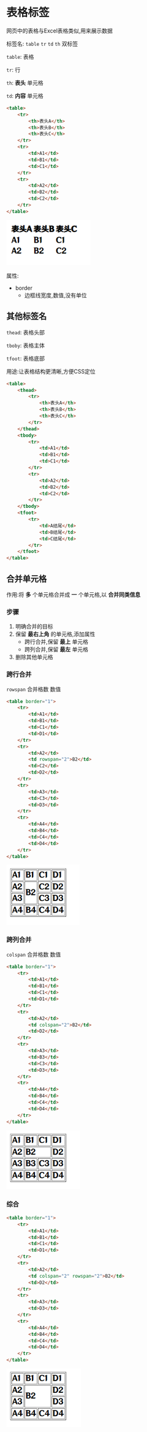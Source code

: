 # 表格标签

网页中的表格与Excel表格类似,用来展示数据

标签名: `table` `tr` `td` `th` 双标签

`table`: 表格

`tr`: 行

`th`: **表头** 单元格

`td`: **内容** 单元格

```html
<table>
    <tr>
        <th>表头A</th>
        <th>表头B</th>
        <th>表头C</th>
    </tr>
    <tr>
        <td>A1</td>
        <td>B1</td>
        <td>C1</td>
    </tr>
    <tr>
        <td>A2</td>
        <td>B2</td>
        <td>C2</td>
    </tr>
</table>
```

![16-1](assets/16-1.png)

属性:

* border
  * 边框线宽度,数值,没有单位

## 其他标签名

`thead`: 表格头部

`tboby`: 表格主体

`tfoot`: 表格底部

用途:让表格结构更清晰,方便CSS定位

```html
<table>
    <thead>
        <tr>
            <th>表头A</th>
            <th>表头B</th>
            <th>表头C</th>
        </tr>
    </thead>
    <tbody>
        <tr>
            <td>A1</td>
            <td>B1</td>
            <td>C1</td>
        </tr>
        <tr>
            <td>A2</td>
            <td>B2</td>
            <td>C2</td>
        </tr>
    </tbody>
    <tfoot>
        <tr>
            <td>A结尾</td>
            <td>B结尾</td>
            <td>C结尾</td>
        </tr>
    </tfoot>
</table>
```

## 合并单元格

作用:将 **多** 个单元格合并成 **一** 个单元格,以 **合并同类信息**

### 步骤

1. 明确合并的目标
2. 保留 **最右上角** 的单元格,添加属性
   * 跨行合并,保留 **最上** 单元格
   * 跨列合并,保留 **最左** 单元格
3. 删除其他单元格

### 跨行合并

`rowspan` 合并格数 数值

```html
<table border="1">
    <tr>
        <td>A1</td>
        <td>B1</td>
        <td>C1</td>
        <td>D1</td>
    </tr>
    <tr>
        <td>A2</td>
        <td rowspan="2">B2</td>
        <td>C2</td>
        <td>D2</td>
    </tr>
    <tr>
        <td>A3</td>
        <td>C3</td>
        <td>D3</td>
    </tr>
    <tr>
        <td>A4</td>
        <td>B4</td>
        <td>C4</td>
        <td>D4</td>
    </tr>
</table>
```

![16-2](assets/16-2.png)

### 跨列合并

`colspan` 合并格数 数值

```html
<table border="1">
    <tr>
        <td>A1</td>
        <td>B1</td>
        <td>C1</td>
        <td>D1</td>
    </tr>
    <tr>
        <td>A2</td>
        <td colspan="2">B2</td>
        <td>D2</td>
    </tr>
    <tr>
        <td>A3</td>
        <td>B3</td>
        <td>C3</td>
        <td>D3</td>
    </tr>
    <tr>
        <td>A4</td>
        <td>B4</td>
        <td>C4</td>
        <td>D4</td>
    </tr>
</table>
```

![16-3](assets/16-3.png)

### 综合

```html
<table border="1">
    <tr>
        <td>A1</td>
        <td>B1</td>
        <td>C1</td>
        <td>D1</td>
    </tr>
    <tr>
        <td>A2</td>
        <td colspan="2" rowspan="2">B2</td>
        <td>D2</td>
    </tr>
    <tr>
        <td>A3</td>
        <td>D3</td>
    </tr>
    <tr>
        <td>A4</td>
        <td>B4</td>
        <td>C4</td>
        <td>D4</td>
    </tr>
</table>
```

![16-4](assets/16-4.png)